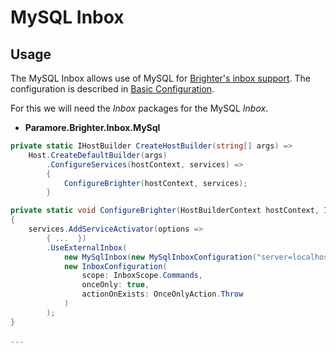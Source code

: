 # MySQL Inbox

## Usage
The MySQL Inbox allows use of MySQL for [Brighter's inbox support](/contents/BrighterInboxSupport.md). The configuration is described in [Basic Configuration](/contents/BrighterBasicConfiguration.md).

For this we will need the *Inbox* packages for the MySQL *Inbox*.

* **Paramore.Brighter.Inbox.MySql**

``` csharp
private static IHostBuilder CreateHostBuilder(string[] args) =>
    Host.CreateDefaultBuilder(args)
        .ConfigureServices(hostContext, services) =>
        {
            ConfigureBrighter(hostContext, services);
        }

private static void ConfigureBrighter(HostBuilderContext hostContext, IServiceCollection services)
{
    services.AddServiceActivator(options =>
        { ...  })
        .UseExternalInbox(
            new MySqlInbox(new MySqlInboxConfiguration("server=localhost; port=3306; uid=root; pwd=root; database=Salutations", "Inbox");
            new InboxConfiguration(
                scope: InboxScope.Commands,
                onceOnly: true,
                actionOnExists: OnceOnlyAction.Throw
            )
        );
}

...

```



